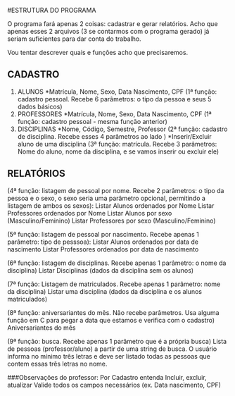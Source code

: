 #ESTRUTURA DO PROGRAMA

O programa fará apenas 2 coisas: cadastrar e gerar relatórios. Acho que apenas esses 2 arquivos (3 se contarmos com o programa gerado) já seriam suficientes para dar conta do trabalho.

Vou tentar descrever quais e funções acho que precisaremos.

## CADASTRO
1. ALUNOS
   *Matrícula, Nome, Sexo, Data Nascimento, CPF (1ª função: cadastro pessoal. Recebe 6 parâmetros: o tipo da pessoa e seus 5 dados básicos)
2. PROFESSORES
   *Matrícula, Nome, Sexo, Data Nascimento, CPF (1ª função: cadastro pessoal - mesma função anterior)
3. DISCIPLINAS
   *Nome, Código, Semestre, Professor (2ª função: cadastro de disciplina. Recebe esses 4 parâmetros ao lado )
   *Inserir/Excluir aluno de uma disciplina (3ª função: matrícula. Recebe 3 parâmetros: Nome do aluno, nome da disciplina, e se vamos inserir ou excluir ele)
  
## RELATÓRIOS
(4ª função: listagem de pessoal por nome. Recebe 2 parâmetros: o tipo da pessoa e o sexo, o sexo seria uma parâmetro opcional, permitindo a listagem de ambos os sexos):
Listar Alunos ordenados por Nome
Listar Professores ordenados por Nome
Listar Alunos por sexo (Masculino/Feminino)
Listar Professores por sexo (Masculino/Feminino)

(5ª função: listagem de pessoal por nascimento. Recebe apenas 1 parâmetro: tipo de pesssoa):
Listar Alunos ordenados por data de nascimento
Listar Professores ordenados por data de nascimento

(6ª função: listagem de disciplinas. Recebe apenas 1 parâmetro: o nome da disciplina)
Listar Disciplinas (dados da disciplina sem os alunos)

(7ª função: Listagem de matriculados. Recebe apenas 1 parâmetro: nome da disciplina)
Listar uma disciplina (dados da disciplina e os alunos matriculados)

(8ª função: aniversariantes do mẽs. Não recebe parâmetros. Usa alguma função em C para pegar a data que estamos e verifica com o cadastro)
Aniversariantes do mês

(9ª função: busca. Recebe apenas 1 parâmetro que é a própria busca)
Lista de pessoas (professor/aluno) a partir de uma string de busca. O usuário informa no mínimo três letras e deve ser listado todas as pessoas que contem essas três letras no nome.

###Observações do professor:
Por Cadastro entenda Incluir, excluir, atualizar
Valide todos os campos necessários (ex. Data nascimento, CPF)
